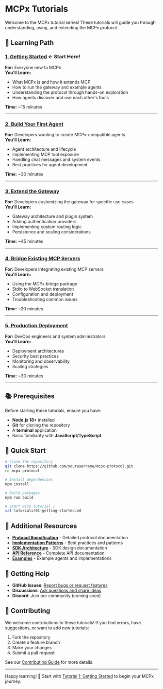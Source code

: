 # MCPx Tutorials

Welcome to the MCPx tutorial series! These tutorials will guide you through understanding, using, and extending the MCPx protocol.

## 🎯 Learning Path

### [1. Getting Started](01-getting-started.md) ← Start Here!
**For:** Everyone new to MCPx  
**You'll Learn:**
- What MCPx is and how it extends MCP
- How to run the gateway and example agents
- Understanding the protocol through hands-on exploration
- How agents discover and use each other's tools

**Time:** ~15 minutes

---

### [2. Build Your First Agent](02-build-your-agent.md) 
**For:** Developers wanting to create MCPx-compatible agents  
**You'll Learn:**
- Agent architecture and lifecycle
- Implementing MCP tool exposure
- Handling chat messages and system events
- Best practices for agent development

**Time:** ~30 minutes

---

### [3. Extend the Gateway](03-extend-gateway.md)
**For:** Developers customizing the gateway for specific use cases  
**You'll Learn:**
- Gateway architecture and plugin system
- Adding authentication providers
- Implementing custom routing logic
- Persistence and scaling considerations

**Time:** ~45 minutes

---

### [4. Bridge Existing MCP Servers](04-bridge-mcp-servers.md)
**For:** Developers integrating existing MCP servers  
**You'll Learn:**
- Using the MCPx bridge package
- Stdio to WebSocket translation
- Configuration and deployment
- Troubleshooting common issues

**Time:** ~20 minutes

---

### [5. Production Deployment](05-production-deploy.md)
**For:** DevOps engineers and system administrators  
**You'll Learn:**
- Deployment architectures
- Security best practices
- Monitoring and observability
- Scaling strategies

**Time:** ~30 minutes

---

## 📚 Prerequisites

Before starting these tutorials, ensure you have:
- **Node.js 18+** installed
- **Git** for cloning the repository
- A **terminal** application
- Basic familiarity with **JavaScript/TypeScript**

## 🚀 Quick Start

```bash
# Clone the repository
git clone https://github.com/yourusername/mcpx-protocol.git
cd mcpx-protocol

# Install dependencies
npm install

# Build packages
npm run build

# Start with tutorial 1
cat tutorials/01-getting-started.md
```

## 📖 Additional Resources

- **[Protocol Specification](../protocol-spec/v0/SPEC.md)** - Detailed protocol documentation
- **[Implementation Patterns](../protocol-spec/v0/PATTERNS.md)** - Best practices and patterns
- **[SDK Architecture](../sdk-spec/README.md)** - SDK design documentation
- **[API Reference](../docs/api/)** - Complete API documentation
- **[Examples](../examples/)** - Example agents and implementations

## 💬 Getting Help

- **GitHub Issues**: [Report bugs or request features](https://github.com/yourusername/mcpx-protocol/issues)
- **Discussions**: [Ask questions and share ideas](https://github.com/yourusername/mcpx-protocol/discussions)
- **Discord**: Join our community (coming soon)

## 🤝 Contributing

We welcome contributions to these tutorials! If you find errors, have suggestions, or want to add new tutorials:

1. Fork the repository
2. Create a feature branch
3. Make your changes
4. Submit a pull request

See our [Contributing Guide](../CONTRIBUTING.md) for more details.

---

Happy learning! 🎉 Start with [Tutorial 1: Getting Started](01-getting-started.md) to begin your MCPx journey.